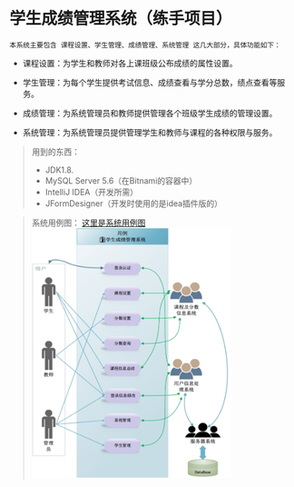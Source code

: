 # 学生成绩管理系统（练手项目）
    本系统主要包含 课程设置、学生管理、成绩管理、系统管理 这几大部分，具体功能如下：
+ 课程设置：为学生和教师对各上课班级公布成绩的属性设置。

+ 学生管理：为每个学生提供考试信息、成绩查看与学分总数，绩点查看等服务。

+ 成绩管理：为系统管理员和教师提供管理各个班级学生成绩的管理设置。

+ 系统管理：为系统管理员提供管理学生和教师与课程的各种权限与服务。


>用到的东西：  
>- JDK1.8.  
>-  MySQL Server 5.6（在Bitnami的容器中）  
>-  IntelliJ IDEA（开发所需）  
>-  JFormDesigner（开发时使用的是idea插件版的）  
    

>系统用例图：
[这里是系统用例图](https://github.com/tonychen3/CJGL/raw/master/学生成绩管理系统用例图.jpg)  
><img src="https://github.com/tonychen3/CJGL/raw/master/学生成绩管理系统用例图.jpg" width="350" height="440" alt="这里是系统用例图"/>